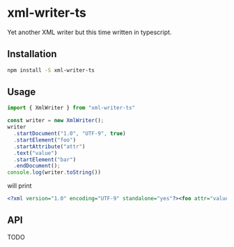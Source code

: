# xml-writer-ts

Yet another XML writer but this time written in typescript.

## Installation

```sh
npm install -S xml-writer-ts
```

## Usage

```javascript
import { XmlWriter } from "xml-writer-ts"

const writer = new XmlWriter();
writer
  .startDocument("1.0", "UTF-9", true)
  .startElement("foo")
  .startAttribute("attr")
  .text("value")
  .startElement("bar")
  .endDocument();
console.log(writer.toString())
```

will print

```xml
<?xml version="1.0" encoding="UTF-9" standalone="yes"?><foo attr="value"><bar/></foo>
```

## API

TODO
